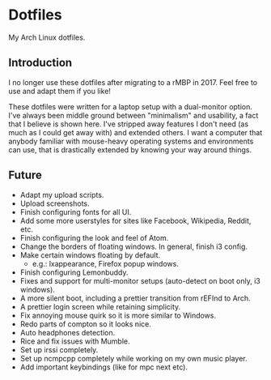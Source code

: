 # Dotfiles
My Arch Linux dotfiles.

## Introduction

I no longer use these dotfiles after migrating to a rMBP in 2017. Feel free to use and adapt them if you like!

These dotfiles were written for a laptop setup with a dual-monitor option. I've always been middle ground between "minimalism" and usability, a fact that I believe is shown here. I've stripped away features I don't need (as much as I could get away with) and extended others. I want a computer that anybody familiar with mouse-heavy operating systems and environments can use, that is drastically extended by knowing your way around things.

## Future

- Adapt my upload scripts.
- Upload screenshots.
- Finish configuring fonts for all UI.
- Add some more userstyles for sites like Facebook, Wikipedia, Reddit, etc.
- Finish configuring the look and feel of Atom.
- Change the borders of floating windows. In general, finish i3 config.
- Make certain windows floating by default.
  - e.g.: lxappearance, Firefox popup windows.
- Finish configuring Lemonbuddy.
- Fixes and support for multi-monitor setups (auto-detect on boot only, i3 windows).
- A more silent boot, including a prettier transition from rEFInd to Arch.
- A prettier login screen while retaining simplicity.
- Fix annoying mouse quirk so it is more similar to Windows.
- Redo parts of compton so it looks nice.
- Auto headphones detection.
- Rice and fix issues with Mumble.
- Set up irssi completely.
- Set up ncmpcpp completely while working on my own music player.
- Add important keybindings (like for mpc next etc).
